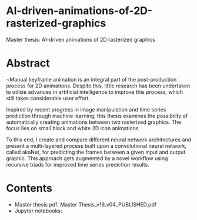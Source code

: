 # AI-driven-animations-of-2D-rasterized-graphics
Master thesis: AI-driven animations of 2D rasterized graphics

# Abstract

¬Manual keyframe animation is an integral part of the post-production process for 2D animations. Despite this, little research has been undertaken to utilize advances in artificial intelligence to improve this process, which still takes considerable user effort. 

Inspired by recent progress in image manipulation and time series prediction through machine learning, this thesis examines the possibility of automatically creating animations between two rasterized graphics. The focus lies on small black and white 2D icon animations.

To this end, I create and compare different neural network architectures and present a multi-layered process built upon a convolutional neural network, called akaNet, for predicting the frames between a given input and output graphic. This approach gets augmented by a novel workflow using recursive triads for improved time series prediction results.

# Contents
- Master thesis pdf: Master Thesis_v19_v04_PUBLISHED.pdf
- Jupyter notebooks:
